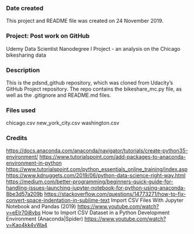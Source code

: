 ### Date created
This project and README file was created on 24 November 2019.

### Project: Post work on GitHub
Udemy Data Scientist Nanodegree I Project - an analysis on the Chicago bikesharing data

### Description
This is the pdsnd_github repository, which was cloned from Udacity’s GitHub Project repository.
The repo contains the bikeshare_mc.py file, as well as the .gitignore and README.md files.

### Files used
chicago.csv
new_york_city.csv
washington.csv

### Credits
https://docs.anaconda.com/anaconda/navigator/tutorials/create-python35-environment/
https://www.tutorialspoint.com/add-packages-to-anaconda-environment-in-python
https://www.tutorialspoint.com/python_essentials_online_training/index.asp
https://www.kdnuggets.com/2019/06/python-data-science-right-way.html
https://medium.com/better-programming/beginners-quick-guide-for-handling-issues-launching-jupyter-notebook-for-python-using-anaconda-8be3d57a209b
https://stackoverflow.com/questions/14773271/how-to-fix-convert-space-indentation-in-sublime-text
Import CSV Files With Jupyter Notebook and Pandas (2019) https://www.youtube.com/watch?v=eEIr70i8vbs
How to Import CSV Dataset in a Python Development Environment (Anaconda|Spider) https://www.youtube.com/watch?v=Kao4kk4vWa4